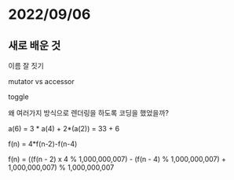 # 2022/09/06

## 새로 배운 것

이름 잘 짓기

mutator vs accessor

toggle

왜 여러가지 방식으로 렌더링을 하도록 코딩을 했었을까?

a(6) = 3 * a(4) + 2*(a(2)) = 33 + 6

f(n) = 4*f(n-2)-f(n-4)

f(n) = ((f(n - 2) x 4 % 1,000,000,007) - (f(n - 4) % 1,000,000,007) + 1,000,000,007) % 1,000,000,007
